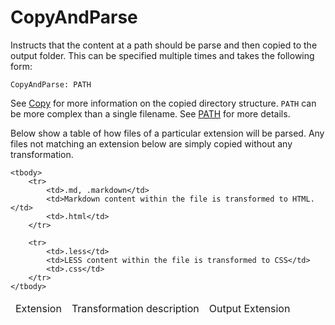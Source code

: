 # CopyAndParse
Instructs that the content at a path should be parse and then copied to the output folder. This can be specified multiple times and takes the following form:

    CopyAndParse: PATH
    
See [Copy](project-files/types/copy.md) for more information on the copied directory structure. `PATH` can be more complex than a single filename. See [PATH](project-files/values/path.md) for more details.

Below show a table of how files of a particular extension will be parsed. Any files not matching an extension below are simply copied without any transformation.

<table>
    <thead>
        <tr>
            <td>Extension</td>
            <td>Transformation description</td>                
            <td>Output Extension</td>       
        </tr>
    </thead>

    <tbody>
        <tr>
            <td>.md, .markdown</td>
            <td>Markdown content within the file is transformed to HTML.</td>                
            <td>.html</td>       
        </tr>
        
        <tr>
            <td>.less</td>
            <td>LESS content within the file is transformed to CSS</td>                
            <td>.css</td>       
        </tr>           
    </tbody>

</table>













